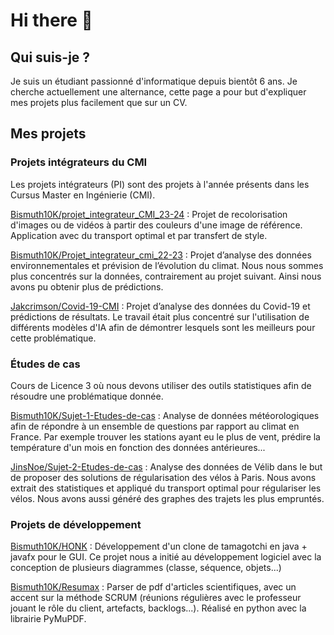 # Hi there 👋

## Qui suis-je ?
Je suis un étudiant passionné d'informatique depuis bientôt 6 ans.
Je cherche actuellement une alternance, cette page a pour but d'expliquer mes projets plus facilement que sur un CV.

## Mes projets
### Projets intégrateurs du CMI
Les projets intégrateurs (PI) sont des projets à l'année présents dans les Cursus Master en Ingénierie (CMI).

[Bismuth10K/projet_integrateur_CMI_23-24](https://github.com/Bismuth10K/projet_integrateur_CMI_23-24) :
Projet de recolorisation d'images ou de vidéos à partir des couleurs d'une image de référence.
Application avec du transport optimal et par transfert de style.

[Bismuth10K/Projet_integrateur_cmi_22-23](https://github.com/Bismuth10K/Projet_integrateur_cmi_22-23) :
Projet d’analyse des données environnementales et prévision de l’évolution du climat.
Nous nous sommes plus concentrés sur la données, contrairement au projet suivant.
Ainsi nous avons pu obtenir plus de prédictions.

[Jakcrimson/Covid-19-CMI](https://github.com/Jakcrimson/Covid-19-CMI) :
Projet d’analyse des données du Covid-19 et prédictions de résultats.
Le travail était plus concentré sur l'utilisation de différents modèles d'IA afin de démontrer lesquels sont les meilleurs pour cette problématique.

### Études de cas
Cours de Licence 3 où nous devons utiliser des outils statistiques afin de résoudre une problématique donnée.

[Bismuth10K/Sujet-1-Etudes-de-cas](https://github.com/Bismuth10K/Sujet-1-Etudes-de-cas) : 
Analyse de données météorologiques afin de répondre à un ensemble de questions par rapport au climat en France.
Par exemple trouver les stations ayant eu le plus de vent, prédire la température d'un mois en fonction des données antérieures...

[JinsNoe/Sujet-2-Etudes-de-cas](https://github.com/JinsNoe/Sujet-2-Etudes-de-cas) : 
Analyse des données de Vélib dans le but de proposer des solutions de régularisation des vélos à Paris.
Nous avons extrait des statistiques et appliqué du transport optimal pour régulariser les vélos.
Nous avons aussi généré des graphes des trajets les plus empruntés.

### Projets de développement
[Bismuth10K/HONK](https://github.com/Bismuth10K/HONK) :
Développement d'un clone de tamagotchi en java + javafx pour le GUI.
Ce projet nous a initié au développement logiciel avec la conception de plusieurs diagrammes (classe, séquence, objets...)

[Bismuth10K/Resumax](https://github.com/Bismuth10K/Resumax) :
Parser de pdf d'articles scientifiques, avec un accent sur la méthode SCRUM (réunions régulières avec le professeur jouant le rôle du client, artefacts, backlogs...).
Réalisé en python avec la librairie PyMuPDF.
